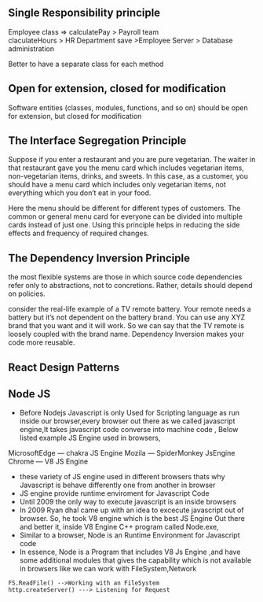 ## Single Responsibility principle
 Employee class => calculatePay      >  Payroll team  
                    claculateHours   >  HR Department
                    save             >Employee Server > Database administration

Better to have a separate class for each method

## Open for extension, closed for modification
Software entities (classes, modules, functions, and so on) should be open for extension, but closed for modification

## The Interface Segregation Principle
Suppose if you enter a restaurant and you are pure vegetarian. The waiter in that restaurant gave you the menu card which includes vegetarian items, non-vegetarian items, drinks, and sweets. In this case, as a customer, you should have a menu card which includes only vegetarian items, not everything which you don’t eat in your food.

Here the menu should be different for different types of customers. The common or general menu card for everyone can be divided into multiple cards instead of just one. Using this principle helps in reducing the side effects and frequency of required changes.

## The Dependency Inversion Principle
the most flexible systems are those in which source code dependencies refer only to abstractions, not to concretions. Rather, details should depend on policies.

consider the real-life example of a TV remote battery. Your remote needs a battery but it’s not dependent on the battery brand. You can use any XYZ brand that you want and it will work. So we can say that the TV remote is loosely coupled with the brand name. Dependency Inversion makes your code more reusable.



## React Design Patterns

## Node JS
- Before Nodejs Javascript is only Used for Scripting language as run inside our browser,every browser out there as we called javascript engine,It takes javascript code converse into machine code , Below listed example JS Engine used in browsers,

MicrosoftEdge — chakra JS Engine
Mozila — SpiderMonkey JsEngine
Chrome — V8 JS Engine
- these variety of JS engine used in different browsers thats why Javascript is behave differently one from another in browser
- JS engine provide runtime enviroment for Javascript Code
- Until 2009 the only way to execute javascript is an inside browsers
- In 2009 Ryan dhal came up with an idea to excecute javascript out of browser. So, he took V8 engine which is the best JS Engine Out there and better it, inside V8 Engine C++ program called Node.exe,
- Similar to a browser, Node is an Runtime Environment for Javascript code
- In essence, Node is a Program that includes V8 Js Engine ,and have some additional modules that gives the capability which is not available in browsers like we can work with FileSystem,Network
```
FS.ReadFile() -->Working with an FileSystem
http.createServer() ---> Listening for Request
```




